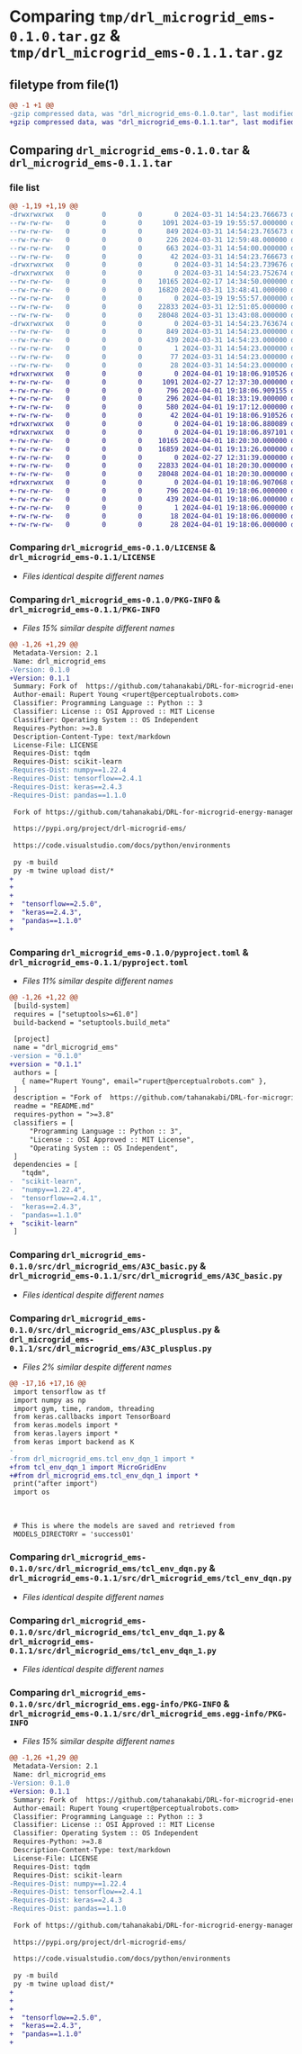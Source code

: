 # Comparing `tmp/drl_microgrid_ems-0.1.0.tar.gz` & `tmp/drl_microgrid_ems-0.1.1.tar.gz`

## filetype from file(1)

```diff
@@ -1 +1 @@
-gzip compressed data, was "drl_microgrid_ems-0.1.0.tar", last modified: Sun Mar 31 14:54:23 2024, max compression
+gzip compressed data, was "drl_microgrid_ems-0.1.1.tar", last modified: Mon Apr  1 19:18:06 2024, max compression
```

## Comparing `drl_microgrid_ems-0.1.0.tar` & `drl_microgrid_ems-0.1.1.tar`

### file list

```diff
@@ -1,19 +1,19 @@
-drwxrwxrwx   0        0        0        0 2024-03-31 14:54:23.766673 drl_microgrid_ems-0.1.0/
--rw-rw-rw-   0        0        0     1091 2024-03-19 19:55:57.000000 drl_microgrid_ems-0.1.0/LICENSE
--rw-rw-rw-   0        0        0      849 2024-03-31 14:54:23.765673 drl_microgrid_ems-0.1.0/PKG-INFO
--rw-rw-rw-   0        0        0      226 2024-03-31 12:59:48.000000 drl_microgrid_ems-0.1.0/README.md
--rw-rw-rw-   0        0        0      663 2024-03-31 14:54:00.000000 drl_microgrid_ems-0.1.0/pyproject.toml
--rw-rw-rw-   0        0        0       42 2024-03-31 14:54:23.766673 drl_microgrid_ems-0.1.0/setup.cfg
-drwxrwxrwx   0        0        0        0 2024-03-31 14:54:23.739676 drl_microgrid_ems-0.1.0/src/
-drwxrwxrwx   0        0        0        0 2024-03-31 14:54:23.752674 drl_microgrid_ems-0.1.0/src/drl_microgrid_ems/
--rw-rw-rw-   0        0        0    10165 2024-02-17 14:34:50.000000 drl_microgrid_ems-0.1.0/src/drl_microgrid_ems/A3C_basic.py
--rw-rw-rw-   0        0        0    16820 2024-03-31 13:48:41.000000 drl_microgrid_ems-0.1.0/src/drl_microgrid_ems/A3C_plusplus.py
--rw-rw-rw-   0        0        0        0 2024-03-19 19:55:57.000000 drl_microgrid_ems-0.1.0/src/drl_microgrid_ems/__init__.py
--rw-rw-rw-   0        0        0    22833 2024-03-31 12:51:05.000000 drl_microgrid_ems-0.1.0/src/drl_microgrid_ems/tcl_env_dqn.py
--rw-rw-rw-   0        0        0    28048 2024-03-31 13:43:08.000000 drl_microgrid_ems-0.1.0/src/drl_microgrid_ems/tcl_env_dqn_1.py
-drwxrwxrwx   0        0        0        0 2024-03-31 14:54:23.763674 drl_microgrid_ems-0.1.0/src/drl_microgrid_ems.egg-info/
--rw-rw-rw-   0        0        0      849 2024-03-31 14:54:23.000000 drl_microgrid_ems-0.1.0/src/drl_microgrid_ems.egg-info/PKG-INFO
--rw-rw-rw-   0        0        0      439 2024-03-31 14:54:23.000000 drl_microgrid_ems-0.1.0/src/drl_microgrid_ems.egg-info/SOURCES.txt
--rw-rw-rw-   0        0        0        1 2024-03-31 14:54:23.000000 drl_microgrid_ems-0.1.0/src/drl_microgrid_ems.egg-info/dependency_links.txt
--rw-rw-rw-   0        0        0       77 2024-03-31 14:54:23.000000 drl_microgrid_ems-0.1.0/src/drl_microgrid_ems.egg-info/requires.txt
--rw-rw-rw-   0        0        0       28 2024-03-31 14:54:23.000000 drl_microgrid_ems-0.1.0/src/drl_microgrid_ems.egg-info/top_level.txt
+drwxrwxrwx   0        0        0        0 2024-04-01 19:18:06.910526 drl_microgrid_ems-0.1.1/
+-rw-rw-rw-   0        0        0     1091 2024-02-27 12:37:30.000000 drl_microgrid_ems-0.1.1/LICENSE
+-rw-rw-rw-   0        0        0      796 2024-04-01 19:18:06.909155 drl_microgrid_ems-0.1.1/PKG-INFO
+-rw-rw-rw-   0        0        0      296 2024-04-01 18:33:19.000000 drl_microgrid_ems-0.1.1/README.md
+-rw-rw-rw-   0        0        0      580 2024-04-01 19:17:12.000000 drl_microgrid_ems-0.1.1/pyproject.toml
+-rw-rw-rw-   0        0        0       42 2024-04-01 19:18:06.910526 drl_microgrid_ems-0.1.1/setup.cfg
+drwxrwxrwx   0        0        0        0 2024-04-01 19:18:06.880089 drl_microgrid_ems-0.1.1/src/
+drwxrwxrwx   0        0        0        0 2024-04-01 19:18:06.897101 drl_microgrid_ems-0.1.1/src/drl_microgrid_ems/
+-rw-rw-rw-   0        0        0    10165 2024-04-01 18:20:30.000000 drl_microgrid_ems-0.1.1/src/drl_microgrid_ems/A3C_basic.py
+-rw-rw-rw-   0        0        0    16859 2024-04-01 19:13:26.000000 drl_microgrid_ems-0.1.1/src/drl_microgrid_ems/A3C_plusplus.py
+-rw-rw-rw-   0        0        0        0 2024-02-27 12:31:39.000000 drl_microgrid_ems-0.1.1/src/drl_microgrid_ems/__init__.py
+-rw-rw-rw-   0        0        0    22833 2024-04-01 18:20:30.000000 drl_microgrid_ems-0.1.1/src/drl_microgrid_ems/tcl_env_dqn.py
+-rw-rw-rw-   0        0        0    28048 2024-04-01 18:20:30.000000 drl_microgrid_ems-0.1.1/src/drl_microgrid_ems/tcl_env_dqn_1.py
+drwxrwxrwx   0        0        0        0 2024-04-01 19:18:06.907068 drl_microgrid_ems-0.1.1/src/drl_microgrid_ems.egg-info/
+-rw-rw-rw-   0        0        0      796 2024-04-01 19:18:06.000000 drl_microgrid_ems-0.1.1/src/drl_microgrid_ems.egg-info/PKG-INFO
+-rw-rw-rw-   0        0        0      439 2024-04-01 19:18:06.000000 drl_microgrid_ems-0.1.1/src/drl_microgrid_ems.egg-info/SOURCES.txt
+-rw-rw-rw-   0        0        0        1 2024-04-01 19:18:06.000000 drl_microgrid_ems-0.1.1/src/drl_microgrid_ems.egg-info/dependency_links.txt
+-rw-rw-rw-   0        0        0       18 2024-04-01 19:18:06.000000 drl_microgrid_ems-0.1.1/src/drl_microgrid_ems.egg-info/requires.txt
+-rw-rw-rw-   0        0        0       28 2024-04-01 19:18:06.000000 drl_microgrid_ems-0.1.1/src/drl_microgrid_ems.egg-info/top_level.txt
```

### Comparing `drl_microgrid_ems-0.1.0/LICENSE` & `drl_microgrid_ems-0.1.1/LICENSE`

 * *Files identical despite different names*

### Comparing `drl_microgrid_ems-0.1.0/PKG-INFO` & `drl_microgrid_ems-0.1.1/PKG-INFO`

 * *Files 15% similar despite different names*

```diff
@@ -1,26 +1,29 @@
 Metadata-Version: 2.1
 Name: drl_microgrid_ems
-Version: 0.1.0
+Version: 0.1.1
 Summary: Fork of  https://github.com/tahanakabi/DRL-for-microgrid-energy-management.git
 Author-email: Rupert Young <rupert@perceptualrobots.com>
 Classifier: Programming Language :: Python :: 3
 Classifier: License :: OSI Approved :: MIT License
 Classifier: Operating System :: OS Independent
 Requires-Python: >=3.8
 Description-Content-Type: text/markdown
 License-File: LICENSE
 Requires-Dist: tqdm
 Requires-Dist: scikit-learn
-Requires-Dist: numpy==1.22.4
-Requires-Dist: tensorflow==2.4.1
-Requires-Dist: keras==2.4.3
-Requires-Dist: pandas==1.1.0
 
 Fork of https://github.com/tahanakabi/DRL-for-microgrid-energy-management.git
 
 https://pypi.org/project/drl-microgrid-ems/
 
 https://code.visualstudio.com/docs/python/environments
 
 py -m build
 py -m twine upload dist/*
+
+
+
+  "tensorflow==2.5.0",
+  "keras==2.4.3",
+  "pandas==1.1.0"
+
```

### Comparing `drl_microgrid_ems-0.1.0/pyproject.toml` & `drl_microgrid_ems-0.1.1/pyproject.toml`

 * *Files 11% similar despite different names*

```diff
@@ -1,26 +1,22 @@
 [build-system]
 requires = ["setuptools>=61.0"]
 build-backend = "setuptools.build_meta"
 
 [project]
 name = "drl_microgrid_ems"
-version = "0.1.0"
+version = "0.1.1"
 authors = [
   { name="Rupert Young", email="rupert@perceptualrobots.com" },
 ]
 description = "Fork of  https://github.com/tahanakabi/DRL-for-microgrid-energy-management.git"
 readme = "README.md"
 requires-python = ">=3.8"
 classifiers = [
     "Programming Language :: Python :: 3",
     "License :: OSI Approved :: MIT License",
     "Operating System :: OS Independent",
 ]
 dependencies = [
   "tqdm",
-  "scikit-learn",
-  "numpy==1.22.4",
-  "tensorflow==2.4.1",
-  "keras==2.4.3",
-  "pandas==1.1.0"
+  "scikit-learn"
 ]
```

### Comparing `drl_microgrid_ems-0.1.0/src/drl_microgrid_ems/A3C_basic.py` & `drl_microgrid_ems-0.1.1/src/drl_microgrid_ems/A3C_basic.py`

 * *Files identical despite different names*

### Comparing `drl_microgrid_ems-0.1.0/src/drl_microgrid_ems/A3C_plusplus.py` & `drl_microgrid_ems-0.1.1/src/drl_microgrid_ems/A3C_plusplus.py`

 * *Files 2% similar despite different names*

```diff
@@ -17,16 +17,16 @@
 import tensorflow as tf
 import numpy as np
 import gym, time, random, threading
 from keras.callbacks import TensorBoard
 from keras.models import *
 from keras.layers import *
 from keras import backend as K
-
-from drl_microgrid_ems.tcl_env_dqn_1 import *
+from tcl_env_dqn_1 import MicroGridEnv
+#from drl_microgrid_ems.tcl_env_dqn_1 import *
 print("after import")
 import os
 
 
 
 # This is where the models are saved and retrieved from
 MODELS_DIRECTORY = 'success01'
```

### Comparing `drl_microgrid_ems-0.1.0/src/drl_microgrid_ems/tcl_env_dqn.py` & `drl_microgrid_ems-0.1.1/src/drl_microgrid_ems/tcl_env_dqn.py`

 * *Files identical despite different names*

### Comparing `drl_microgrid_ems-0.1.0/src/drl_microgrid_ems/tcl_env_dqn_1.py` & `drl_microgrid_ems-0.1.1/src/drl_microgrid_ems/tcl_env_dqn_1.py`

 * *Files identical despite different names*

### Comparing `drl_microgrid_ems-0.1.0/src/drl_microgrid_ems.egg-info/PKG-INFO` & `drl_microgrid_ems-0.1.1/src/drl_microgrid_ems.egg-info/PKG-INFO`

 * *Files 15% similar despite different names*

```diff
@@ -1,26 +1,29 @@
 Metadata-Version: 2.1
 Name: drl_microgrid_ems
-Version: 0.1.0
+Version: 0.1.1
 Summary: Fork of  https://github.com/tahanakabi/DRL-for-microgrid-energy-management.git
 Author-email: Rupert Young <rupert@perceptualrobots.com>
 Classifier: Programming Language :: Python :: 3
 Classifier: License :: OSI Approved :: MIT License
 Classifier: Operating System :: OS Independent
 Requires-Python: >=3.8
 Description-Content-Type: text/markdown
 License-File: LICENSE
 Requires-Dist: tqdm
 Requires-Dist: scikit-learn
-Requires-Dist: numpy==1.22.4
-Requires-Dist: tensorflow==2.4.1
-Requires-Dist: keras==2.4.3
-Requires-Dist: pandas==1.1.0
 
 Fork of https://github.com/tahanakabi/DRL-for-microgrid-energy-management.git
 
 https://pypi.org/project/drl-microgrid-ems/
 
 https://code.visualstudio.com/docs/python/environments
 
 py -m build
 py -m twine upload dist/*
+
+
+
+  "tensorflow==2.5.0",
+  "keras==2.4.3",
+  "pandas==1.1.0"
+
```

